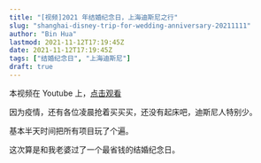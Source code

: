```yaml
---
title: "[视频]2021 年结婚纪念日，上海迪斯尼之行"
slug: "shanghai-disney-trip-for-wedding-anniversary-20211111"
author: "Bin Hua"
lastmod: 2021-11-12T17:19:45Z
date: 2021-11-12T17:19:45Z
tags: ["结婚纪念日", "上海迪斯尼"]
draft: true
---
```


本视频在 Youtube 上，[点击观看](https://www.youtube.com/watch?v=pBvdcS0B1-M&t=113s)

因为疫情，还有各位凌晨抢着买买买，还没有起床吧，迪斯尼人特别少。

基本半天时间把所有项目玩了个遍。

这次算是和我老婆过了一个最省钱的结婚纪念日。
